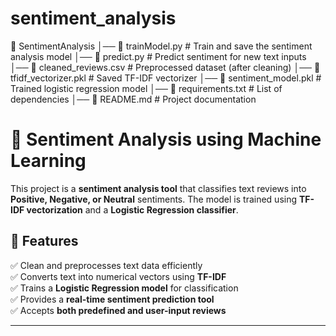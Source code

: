 # sentiment_analysis

📁 SentimentAnalysis
│── 📄 trainModel.py       # Train and save the sentiment analysis model
│── 📄 predict.py          # Predict sentiment for new text inputs
│── 📄 cleaned_reviews.csv # Preprocessed dataset (after cleaning)
│── 📄 tfidf_vectorizer.pkl # Saved TF-IDF vectorizer
│── 📄 sentiment_model.pkl  # Trained logistic regression model
│── 📄 requirements.txt    # List of dependencies
│── 📄 README.md           # Project documentation

# 📝 Sentiment Analysis using Machine Learning

This project is a **sentiment analysis tool** that classifies text reviews into **Positive, Negative, or Neutral** sentiments. The model is trained using **TF-IDF vectorization** and a **Logistic Regression classifier**.

## 📌 Features
✅ Clean and preprocesses text data efficiently  
✅ Converts text into numerical vectors using **TF-IDF**  
✅ Trains a **Logistic Regression model** for classification  
✅ Provides a **real-time sentiment prediction tool**  
✅ Accepts **both predefined and user-input reviews**  

---